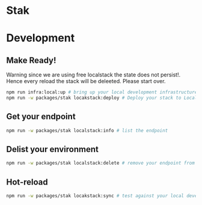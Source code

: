 Stak
==

# Development

## Make Ready!

Warning since we are using free localstack the state does not persist!. Hence every reload the stack will be deleeted. Please start over.

```bash
npm run infra:local:up # bring up your local development infrastructure
npm run -w packages/stak locakstack:deploy # Deploy your stack to Localstack
```

## Get your endpoint

```bash
npm run -w packages/stak localstack:info # list the endpoint
```

## Delist your environment

```bash
npm run -w packages/stak localstack:delete # remove your endpoint from your infrastructure
```

## Hot-reload

```bash
npm run -w packages/stak locakstack:sync # test against your local development
```
